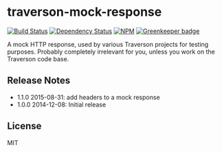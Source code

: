 traverson-mock-response
=======================

[![Build Status](https://travis-ci.org/traverson/traverson-mock-response.png?branch=master)](https://travis-ci.org/traverson/traverson-mock-response)
[![Dependency Status](https://david-dm.org/traverson/traverson-mock-response.png)](https://david-dm.org/traverson/traverson-mock-response)
[![NPM](https://nodei.co/npm/traverson-mock-response.png?downloads=true&stars=true)](https://nodei.co/npm/traverson-mock-response/)
[![Greenkeeper badge](https://badges.greenkeeper.io/traverson/traverson-mock-response.svg)](https://greenkeeper.io/)

A mock HTTP response, used by various Traverson projects for testing purposes. Probably completely irrelevant for you, unless you work on the Traverson code base.

Release Notes
-------------

* 1.1.0 2015-08-31: add headers to a mock response
* 1.0.0 2014-12-08: Initial release

License
-------

MIT
